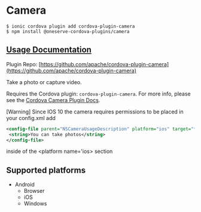 # Camera

```
$ ionic cordova plugin add cordova-plugin-camera
$ npm install @oneserve-cordova-plugins/camera
```

## [Usage Documentation](https://oneserve.gitbook.io/oneserve-cordova-plugins/plugins/camera/)

Plugin Repo: [https://github.com/apache/cordova-plugin-camera](https://github.com/apache/cordova-plugin-camera)

Take a photo or capture video.

Requires the Cordova plugin: `cordova-plugin-camera`. For more info, please see the [Cordova Camera Plugin Docs](https://github.com/apache/cordova-plugin-camera).

[Warning] Since IOS 10 the camera requires permissions to be placed in your config.xml add
```xml
<config-file parent="NSCameraUsageDescription" platform="ios" target="*-Info.plist">
 <string>You can take photos</string>
</config-file>
```
inside of the <platform name='ios> section

## Supported platforms

- Android
  - Browser
  - iOS
  - Windows
  



